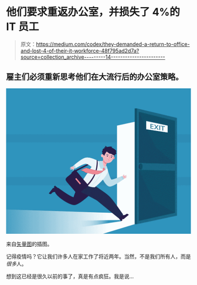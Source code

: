 # 他们要求重返办公室，并损失了 4%的 IT 员工

> 原文：<https://medium.com/codex/they-demanded-a-return-to-office-and-lost-4-of-their-it-workforce-48f795ad2d7a?source=collection_archive---------14----------------------->

## 雇主们必须重新思考他们在大流行后的办公室策略。

![](img/a1baebacb49ef0b86bee033fbe1c7924.png)

来自[矢量图](https://vectorgrove.com/)的插图。

记得疫情吗？它让我们许多人在家工作了将近两年。当然，不是我们所有人，而是*很多*人。

想到这已经是很久以前的事了，真是有点疯狂。我是说…